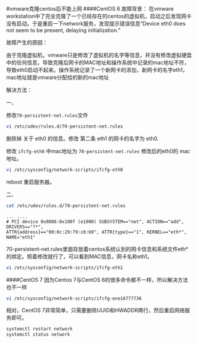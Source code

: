 #vmware克隆centos后不能上网
####CentOS 6
故障背景： 
在vmware workstation中了完全克隆了一个已经存在的centos的虚拟机，启动之后发现网卡没有启动。于是重启一下network服务，发现提示错误信息“Device eth0 does not seem to be present, delaying initialization.” 
 
故障产生的原因： 
 
由于克隆虚拟机，vmware只是修改了虚拟机的名字等信息，并没有修改虚拟硬盘中的任何信息，导致克隆后网卡的MAC地址和操作系统中记录的mac地址不符，导致eth0启动不起来。操作系统记录了一个新网卡的添加，新网卡的名字eth1，mac地址就是vmware分配给的新的mac地址 
 
解决方法： 
 
一、

修改`70-persistent-net.rules`文件 
```sh
vi /etc/udev/rules.d/70-persistent-net.rules
```
删除掉 关于 eth0 的信息。修改 第二条 eth1 的网卡的名字为 eth0. 

修改 `ifcfg-eth0` 中mac地址为 `70-persistent-net.rules` 修改后的eth0的    mac地址。 
```sh
vi /etc/sysconfig/network-scripts/ifcfg-eth0
```
reboot 重启服务器。


二、
```sh
cat /etc/udev/rules.d/70-persistent-net.rules
``` 
```text
... ....
# PCI device 0x8086:0x100f (e1000) SUBSYSTEM=="net", ACTION=="add", DRIVERS=="?*", 
ATTR{address}=="00:0c:29:79:c8:b9", ATTR{type}=="1", KERNEL=="eth*", NAME="eth1" 
```
70-persistent-net.rules里面存放着centos系统认到的网卡信息和系统文件eth*的绑定。照着修改就行了，可以看到MAC信息，网卡名称eth1。
```sh
vi /etc/sysconfig/network-scripts/ifcfg-eth1
```

####CentOS 7
因为Centos 7与CentOS 6的很多命令都不一样，所以解决方法也不一样         
```sh
vi /etc/sysconfig/network-scripts/ifcfg-eno16777736
```
相对，CentOS 7非常简单，只需要删除UUID和HWADDR两行，然后重启网络服务即可。
```sh
systemctl restart network
systemctl status network
```

